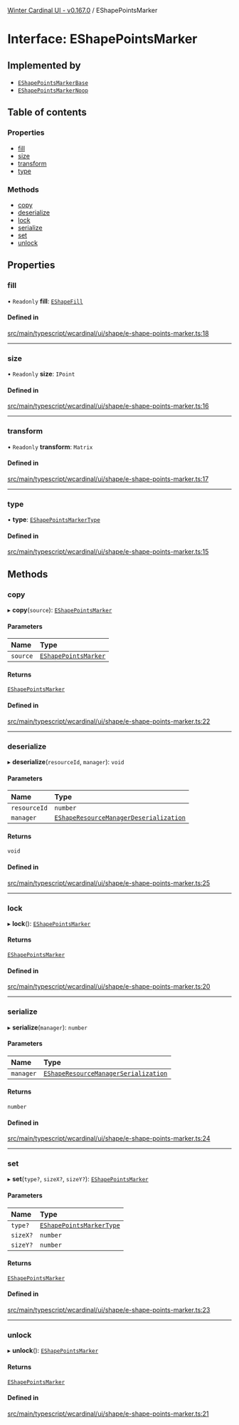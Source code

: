 [Winter Cardinal UI - v0.167.0](../index.md) / EShapePointsMarker

# Interface: EShapePointsMarker

## Implemented by

- [`EShapePointsMarkerBase`](../classes/EShapePointsMarkerBase.md)
- [`EShapePointsMarkerNoop`](../classes/EShapePointsMarkerNoop.md)

## Table of contents

### Properties

- [fill](EShapePointsMarker.md#fill)
- [size](EShapePointsMarker.md#size)
- [transform](EShapePointsMarker.md#transform)
- [type](EShapePointsMarker.md#type)

### Methods

- [copy](EShapePointsMarker.md#copy)
- [deserialize](EShapePointsMarker.md#deserialize)
- [lock](EShapePointsMarker.md#lock)
- [serialize](EShapePointsMarker.md#serialize)
- [set](EShapePointsMarker.md#set)
- [unlock](EShapePointsMarker.md#unlock)

## Properties

### fill

• `Readonly` **fill**: [`EShapeFill`](EShapeFill.md)

#### Defined in

[src/main/typescript/wcardinal/ui/shape/e-shape-points-marker.ts:18](https://github.com/winter-cardinal/winter-cardinal-ui/blob/v0.167.0/src/main/typescript/wcardinal/ui/shape/e-shape-points-marker.ts#L18)

___

### size

• `Readonly` **size**: `IPoint`

#### Defined in

[src/main/typescript/wcardinal/ui/shape/e-shape-points-marker.ts:16](https://github.com/winter-cardinal/winter-cardinal-ui/blob/v0.167.0/src/main/typescript/wcardinal/ui/shape/e-shape-points-marker.ts#L16)

___

### transform

• `Readonly` **transform**: `Matrix`

#### Defined in

[src/main/typescript/wcardinal/ui/shape/e-shape-points-marker.ts:17](https://github.com/winter-cardinal/winter-cardinal-ui/blob/v0.167.0/src/main/typescript/wcardinal/ui/shape/e-shape-points-marker.ts#L17)

___

### type

• **type**: [`EShapePointsMarkerType`](../index.md#eshapepointsmarkertype)

#### Defined in

[src/main/typescript/wcardinal/ui/shape/e-shape-points-marker.ts:15](https://github.com/winter-cardinal/winter-cardinal-ui/blob/v0.167.0/src/main/typescript/wcardinal/ui/shape/e-shape-points-marker.ts#L15)

## Methods

### copy

▸ **copy**(`source`): [`EShapePointsMarker`](EShapePointsMarker.md)

#### Parameters

| Name | Type |
| :------ | :------ |
| `source` | [`EShapePointsMarker`](EShapePointsMarker.md) |

#### Returns

[`EShapePointsMarker`](EShapePointsMarker.md)

#### Defined in

[src/main/typescript/wcardinal/ui/shape/e-shape-points-marker.ts:22](https://github.com/winter-cardinal/winter-cardinal-ui/blob/v0.167.0/src/main/typescript/wcardinal/ui/shape/e-shape-points-marker.ts#L22)

___

### deserialize

▸ **deserialize**(`resourceId`, `manager`): `void`

#### Parameters

| Name | Type |
| :------ | :------ |
| `resourceId` | `number` |
| `manager` | [`EShapeResourceManagerDeserialization`](../classes/EShapeResourceManagerDeserialization.md) |

#### Returns

`void`

#### Defined in

[src/main/typescript/wcardinal/ui/shape/e-shape-points-marker.ts:25](https://github.com/winter-cardinal/winter-cardinal-ui/blob/v0.167.0/src/main/typescript/wcardinal/ui/shape/e-shape-points-marker.ts#L25)

___

### lock

▸ **lock**(): [`EShapePointsMarker`](EShapePointsMarker.md)

#### Returns

[`EShapePointsMarker`](EShapePointsMarker.md)

#### Defined in

[src/main/typescript/wcardinal/ui/shape/e-shape-points-marker.ts:20](https://github.com/winter-cardinal/winter-cardinal-ui/blob/v0.167.0/src/main/typescript/wcardinal/ui/shape/e-shape-points-marker.ts#L20)

___

### serialize

▸ **serialize**(`manager`): `number`

#### Parameters

| Name | Type |
| :------ | :------ |
| `manager` | [`EShapeResourceManagerSerialization`](../classes/EShapeResourceManagerSerialization.md) |

#### Returns

`number`

#### Defined in

[src/main/typescript/wcardinal/ui/shape/e-shape-points-marker.ts:24](https://github.com/winter-cardinal/winter-cardinal-ui/blob/v0.167.0/src/main/typescript/wcardinal/ui/shape/e-shape-points-marker.ts#L24)

___

### set

▸ **set**(`type?`, `sizeX?`, `sizeY?`): [`EShapePointsMarker`](EShapePointsMarker.md)

#### Parameters

| Name | Type |
| :------ | :------ |
| `type?` | [`EShapePointsMarkerType`](../index.md#eshapepointsmarkertype) |
| `sizeX?` | `number` |
| `sizeY?` | `number` |

#### Returns

[`EShapePointsMarker`](EShapePointsMarker.md)

#### Defined in

[src/main/typescript/wcardinal/ui/shape/e-shape-points-marker.ts:23](https://github.com/winter-cardinal/winter-cardinal-ui/blob/v0.167.0/src/main/typescript/wcardinal/ui/shape/e-shape-points-marker.ts#L23)

___

### unlock

▸ **unlock**(): [`EShapePointsMarker`](EShapePointsMarker.md)

#### Returns

[`EShapePointsMarker`](EShapePointsMarker.md)

#### Defined in

[src/main/typescript/wcardinal/ui/shape/e-shape-points-marker.ts:21](https://github.com/winter-cardinal/winter-cardinal-ui/blob/v0.167.0/src/main/typescript/wcardinal/ui/shape/e-shape-points-marker.ts#L21)
